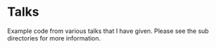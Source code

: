 # Talks

Example code from various talks that I have given. Please see the sub directories for more information.
